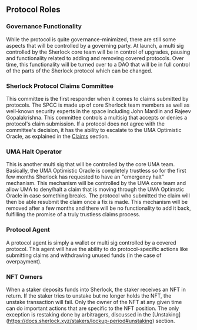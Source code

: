 ## Protocol Roles

### Governance Functionality
While the protocol is quite governance-minimized, there are still some aspects that will be controlled by a governing party. At launch, a multi sig controlled by the Sherlock core team will be in control of upgrades, pausing and functionality related to adding and removing covered protocols. Over time, this functionality will be turned over to a DAO that will be in full control of the parts of the Sherlock protocol which can be changed. 

### Sherlock Protocol Claims Committee
This committee is the first responder when it comes to claims submitted by protocols. The SPCC is made up of core Sherlock team members as well as well-known security experts in the space including John Mardlin and Rajeev Gopalakrishna. This committee controls a multisig that accepts or denies a protocol's claim submission. If a protocol does not agree with the committee's decision, it has the ability to escalate to the UMA Optimistic Oracle, as explained in the [Claims](https://docs.sherlock.xyz/claims/claims-process) section. 

### UMA Halt Operator
This is another multi sig that will be controlled by the core UMA team. Basically, the UMA Optimistic Oracle is completely trustless so for the first few months Sherlock has requested to have an "emergency halt" mechanism. This mechanism will be controlled by the UMA core team and allow UMA to deny/halt a claim that is moving through the UMA Optimstic Oracle in case something breaks. The protocol who submitted the claim will then be able resubmit the claim once a fix is made. This mechanism will be removed after a few months and there will be no functionality to add it back, fulfilling the promise of a truly trustless claims process. 

### Protocol Agent
A protocol agent is simply a wallet or multi sig controlled by a covered protocol. This agent will have the ability to do protocol-specific actions like submitting claims and withdrawing unused funds (in the case of overpayment). 

### NFT Owners
When a staker deposits funds into Sherlock, the staker receives an NFT in return. If the staker tries to unstake but no longer holds the NFT, the unstake transaction will fail. Only the owner of the NFT at any given time can do important actions that are specific to the NFT position. The only exception is restaking done by arbitragers, discussed in the [Unstaking] (https://docs.sherlock.xyz/stakers/lockup-period#unstaking) section. 


